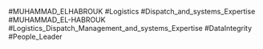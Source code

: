 #MUHAMMAD_ELHABROUK
#Logistics
#Dispatch_and_systems_Expertise
#MUHAMMAD_EL-HABROUK
#Logistics_Dispatch_Management_and_systems_Expertise
#DataIntegrity
#People_Leader
